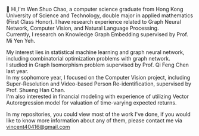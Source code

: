 👋 Hi,I'm Wen Shuo Chao, a computer science graduate from Hong Kong University of Science and Technology, double major in applied mathematics (First Class Honor). 
I have research experience related to Graph Neural Network, Computer Vision, and Natural Language Processing. <br />
Currently, I research on Knowledge Graph Embedding supervised by Prof. Mi Yen Yeh. <br />

My interest lies in statistical machine learning and graph neural network, including combinatorial optimization problems with graph network. <br />
I studied in Graph Isomorphism problem supervised by Prof. Qi Feng Chen last year. <br />
In my sophomore year, I focused on the Computer Vision project, including Super-Resolution and Video-based Person Re-identification, supervised by Prof. Shueng Han Chan. <br />
I'm also interested in financial modeling with experience of utilizing Vector Autoregression model for valuation of time-varying expected returns. <br />

In my repositories, you could view most of the work I've done, if you would like to know more information about any of them, please contact me via vincent40416@gmail.com

